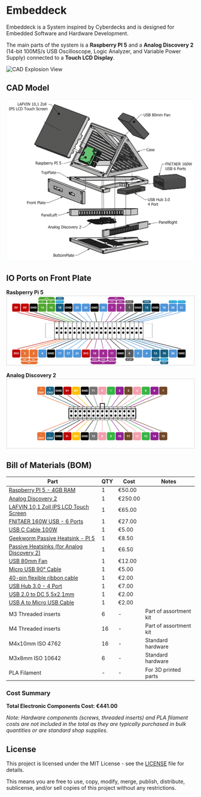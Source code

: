 # Embeddeck

Embeddeck is a System inspired by Cyberdecks and is designed for Embedded Software and Hardware Development. 

The main parts of the system is a **Raspberry PI 5** and a **Analog Discovery 2** (14-bit 100MS/s USB Oscilloscope, Logic Analyzer, and Variable Power Supply) connected to a **Touch LCD Display**.

![CAD Explosion View](/img/Picture.png)

## CAD Model
![CAD Explosion View](/img/EmbeddeckExplosion.png)

## IO Ports on Front Plate

**Rasbperry Pi 5**
![IO Rasbperry Pi 5](/img/IO_RaspberryPI5.png)

**Analog Discovery 2**
![IO Analog Discovery 2](/img/IO_AnalogDiscovery2.png)


## Bill of Materials (BOM)

| Part                                                                                                                     | QTY | Cost    | Notes                  |
| ------------------------------------------------------------------------------------------------------------------------ | --- | ------- | ---------------------- |
| [Raspberry PI 5 - 4GB RAM](https://www.digikey.de/de/products/detail/raspberry-pi/SC1431/21658261)                       | 1   | €50.00  |                        |
| [Analog Discovery 2](https://www.digikey.de/en/products/detail/digilent-inc/410-321/5810115)                             | 1   | €250.00 |                        |
| [LAFVIN 10,1 Zoll IPS LCD Touch Screen](https://www.amazon.de/dp/B0C85WLC35?ref=ppx_yo2ov_dt_b_fed_asin_title&th=1)      | 1   | €65.00  |                        |
| [FNITAER 160W USB - 6 Ports](https://www.amazon.de/dp/B0F87FP69T?ref=ppx_yo2ov_dt_b_fed_asin_title&th=1)                 | 1   | €27.00  |                        |
| [USB C Cable 100W](https://www.amazon.de/dp/B0BLXKTJ8P?ref=ppx_yo2ov_dt_b_fed_asin_title&th=1)                           | 1   | €5.00   |                        |
| [Geekworm Passive Heatsink - PI 5](https://www.amazon.de/dp/B0DDPWYLY1?ref=ppx_yo2ov_dt_b_fed_asin_title)                | 1   | €8.50   |                        |
| [Passive Heatsinks (for Analog Discovery 2)](https://www.amazon.de/dp/B0C2HW56YJ?ref=ppx_yo2ov_dt_b_fed_asin_title&th=1) | 1   | €6.50   |                        |
| [USB 80mm Fan](https://www.amazon.de/dp/B06XRCDZDH?ref=ppx_yo2ov_dt_b_fed_asin_title&th=1)                               | 1   | €12.00  |                        |
| [Micro USB 90° Cable](https://www.amazon.de/dp/B0B6YV35CX?ref=ppx_yo2ov_dt_b_fed_asin_title&th=1)                        | 1   | €5.00   |                        |
| [40-pin flexible ribbon cable](https://www.amazon.de/dp/B0932KVC1Q?ref=ppx_yo2ov_dt_b_fed_asin_title)                    | 1   | €2.00   |                        |
| [USB Hub 3.0 - 4 Port](https://www.amazon.de/dp/B0BWH9DZRV?ref=ppx_yo2ov_dt_b_fed_asin_title&th=1)                       | 1   | €7.00   |                        |
| [USB 2.0 to DC 5,5x2,1mm](https://www.amazon.de/dp/B07YKTMTYY?ref=ppx_yo2ov_dt_b_fed_asin_title)                         | 1   | €2.00   |                        |
| [USB A to Micro USB Cable](https://www.amazon.de/dp/B07G934SJ9?ref=ppx_yo2ov_dt_b_fed_asin_title&th=1)                   | 1   | €2.00   |                        |
| M3 Threaded inserts                                                                                                      | 6   | -       | Part of assortment kit |
| M4 Threaded inserts                                                                                                      | 16  | -       | Part of assortment kit |
| M4x10mm ISO 4762                                                                                                         | 16  | -       | Standard hardware      |
| M3x8mm ISO 10642                                                                                                         | 6   | -       | Standard hardware      |
| PLA Filament                                                                                                             | -   | -       | For 3D printed parts   |

### Cost Summary

**Total Electronic Components Cost: €441.00**

*Note: Hardware components (screws, threaded inserts) and PLA filament costs are not included in the total as they are typically purchased in bulk quantities or are standard shop supplies.*

## License

This project is licensed under the MIT License - see the [LICENSE](LICENSE) file for details. 

This means you are free to use, copy, modify, merge, publish, distribute, sublicense, and/or sell copies of this project without any restrictions.
